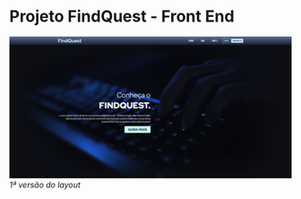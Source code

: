 # Projeto FindQuest - Front End

![1ª versão do layout](/src/theme/assets/images/Screenshot_FindQuest_1.png)
*1ª versão do layout*